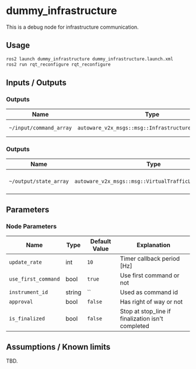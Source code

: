# dummy_infrastructure

This is a debug node for infrastructure communication.

## Usage

```sh
ros2 launch dummy_infrastructure dummy_infrastructure.launch.xml
ros2 run rqt_reconfigure rqt_reconfigure
```

## Inputs / Outputs

### Outputs

| Name                    | Type                                                 | Description            |
| ----------------------- | ---------------------------------------------------- | ---------------------- |
| `~/input/command_array` | `autoware_v2x_msgs::msg::InfrastructureCommandArray` | Infrastructure command |

### Outputs

| Name                   | Type                                                    | Description                 |
| ---------------------- | ------------------------------------------------------- | --------------------------- |
| `~/output/state_array` | `autoware_v2x_msgs::msg::VirtualTrafficLightStateArray` | Virtual traffic light array |

## Parameters

### Node Parameters

| Name                | Type   | Default Value | Explanation                                       |
| ------------------- | ------ | ------------- | ------------------------------------------------- |
| `update_rate`       | int    | `10`          | Timer callback period [Hz]                        |
| `use_first_command` | bool   | `true`        | Use first command or not                          |
| `instrument_id`     | string | ``            | Used as command id                                |
| `approval`          | bool   | `false`       | Has right of way or not                           |
| `is_finalized`      | bool   | `false`       | Stop at stop_line if finalization isn't completed |

## Assumptions / Known limits

TBD.
